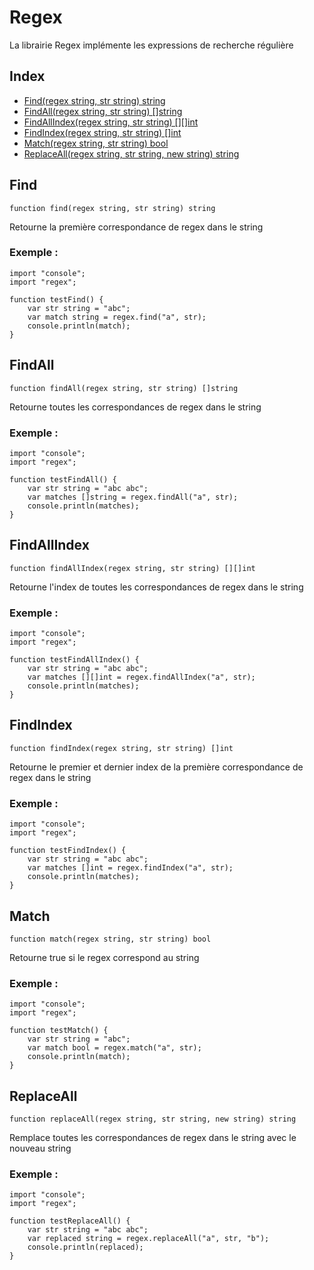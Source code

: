 # Regex

La librairie Regex implémente les expressions de recherche régulière

## Index

- [Find(regex string, str string) string](#find)
- [FindAll(regex string, str string) []string](#findall)
- [FindAllIndex(regex string, str string) [][]int](#findallindex)
- [FindIndex(regex string, str string) []int](#findindex)
- [Match(regex string, str string) bool](#match)
- [ReplaceAll(regex string, str string, new string) string](#replaceall)

## Find
```
function find(regex string, str string) string
```
Retourne la première correspondance de regex dans le string

### Exemple :
```ecla
import "console";
import "regex";

function testFind() {
    var str string = "abc";
    var match string = regex.find("a", str);
    console.println(match);
}
```

## FindAll
```
function findAll(regex string, str string) []string
```
Retourne toutes les correspondances de regex dans le string

### Exemple :
```ecla
import "console";
import "regex";

function testFindAll() {
    var str string = "abc abc";
    var matches []string = regex.findAll("a", str);
    console.println(matches);
}
```

## FindAllIndex
```
function findAllIndex(regex string, str string) [][]int
```
Retourne l'index de toutes les correspondances de regex dans le string

### Exemple :
```ecla
import "console";
import "regex";

function testFindAllIndex() {
    var str string = "abc abc";
    var matches [][]int = regex.findAllIndex("a", str);
    console.println(matches);
}
```

## FindIndex
```
function findIndex(regex string, str string) []int
```
Retourne le premier et dernier index de la première correspondance de regex dans le string

### Exemple :
```ecla
import "console";
import "regex";

function testFindIndex() {
    var str string = "abc abc";
    var matches []int = regex.findIndex("a", str);
    console.println(matches);
}
```

## Match
```
function match(regex string, str string) bool
```
Retourne true si le regex correspond au string

### Exemple :
```ecla
import "console";
import "regex";

function testMatch() {
    var str string = "abc";
    var match bool = regex.match("a", str);
    console.println(match);
}
```

## ReplaceAll
```
function replaceAll(regex string, str string, new string) string
```
Remplace toutes les correspondances de regex dans le string avec le nouveau string

### Exemple :
```ecla
import "console";
import "regex";

function testReplaceAll() {
    var str string = "abc abc";
    var replaced string = regex.replaceAll("a", str, "b");
    console.println(replaced);
}
```